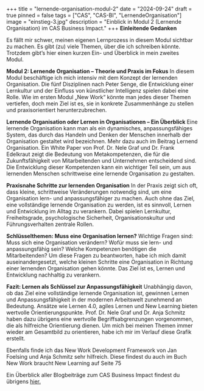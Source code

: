 +++
title = "lernende-organisation-modul-2"
date = "2024-09-24"
draft = true
pinned = false
tags = ["CAS", "CAS-BI", "LernendeOrganisation"]
image = "einstieg-3.jpg"
description = "Einblick in Modul 2 (Lernende Organisation) im CAS Business Impact."
+++
**Einleitende Gedanken**

Es fällt mir schwer, meinen eigenen Lernprozess in diesem Modul sichtbar zu machen. Es gibt (zu) viele Themen, über die ich schreiben könnte. Trotzdem gibt’s hier einen kurzen Ein- und Überblick in mein zweites Modul.  

**Modul 2: Lernende Organisation – Theorie und Praxis im Fokus** In diesem Modul beschäftige ich mich intensiv mit dem Konzept der lernenden Organisation. Die fünf Disziplinen nach Peter Senge, die Entwicklung einer Lernkultur und der Einfluss von künstlicher Intelligenz spielen dabei eine Rolle. Wie im ersten Modul „New Work“ könnte man jedes dieser Themen vertiefen, doch mein Ziel ist es, sie in konkrete Zusammenhänge zu stellen und praxisorientiert herunterzubrechen.

**Lernende Organisation oder Lernen in Organisationen – Ein Überblick** Eine lernende Organisation kann man als ein dynamisches, anpassungsfähiges System, das durch das Handeln und Denken der Menschen innerhalb der Organisation gestaltet wird bezeichnen. Mehr dazu auch im Beitrag Lernend Organisation. Ein White Paper von Prof. Dr. Nele Graf und Dr. Frank Edelkraut zeigt die Bedeutung von Metakompetenzen, die für die Zukunftsfähigkeit von Mitarbeitenden und Unternehmen entscheidend sind. Die Entwicklung dieser Kompetenzen kann ein wichtiger Teil sein, um aus lernenden Menschen schrittweise eine lernende Organisation zu gestalten. 

**Praxisnahe Schritte zur lernenden Organisation** In der Praxis zeigt sich oft, dass kleine, schrittweise Veränderungen notwendig sind, um eine Organisation lern- und anpassungsfähiger zu machen. Auch ohne das Ziel, eine vollständige lernende Organisation zu werden, ist es sinnvoll, Lernen und Entwicklung im Alltag zu verankern. Dabei spielen Lernkultur, Freiheitsgrade, psychologische Sicherheit, Organisationskultur und Führungsverhalten zentrale Rollen.

**Schlüsselthemen: Muss eine Organisation lernen?** Wichtige Fragen sind: Muss sich eine Organisation verändern? Wofür muss sie lern- und anpassungsfähig sein? Welche Kompetenzen benötigen die Mitarbeitenden? Um diese Fragen zu beantworten, habe ich mich damit auseinandergesetzt, welche kleinen Schritte eine Organisation in Richtung einer lernenden Organisation gehen könnte. Das Ziel ist es, Lernen und Entwicklung nachhaltig zu verankern.

**Fazit: Lernen als Schlüssel zur Anpassungsfähigkeit** Unabhängig davon, ob das Ziel eine vollständige lernende Organisation ist, gewinnen Lernen und Anpassungsfähigkeit in der modernen Arbeitswelt zunehmend an Bedeutung. Ansätze wie Lernen 4.0, agiles Lernen und New Learning bieten wertvolle Orientierungspunkte. Prof. Dr. Nele Graf und Dr. Anja Schmitz haben dazu übrigens eine wertvolle Begriffsabgrenzungen vorgenommen, die als hilfreiche Orientierung dienen. Um mich bei meinen Themen immer wieder am Gesamtbild zu orientieren, habe ich mir im Verlauf diese Grafik erstellt. 

Ebenfalls finde ich das New Work Development Framework von Jan Foelsing und Anja Schmitz sehr hilfreich. Diese findest du auch im Buch New Work braucht New Learning auf Seite 75

Ein Überblick aller Blogbeiträge zum CAS Business Impact findest du übrigens [hier.](https://www.bensblog.ch/cas_businessimpact_verzeichnis/)